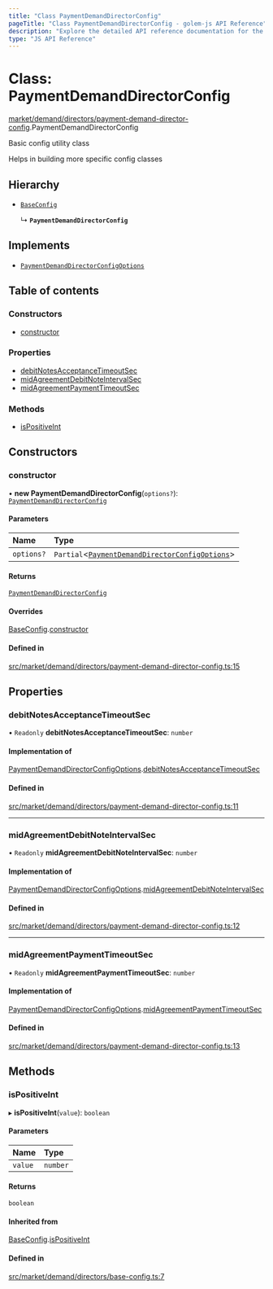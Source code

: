 ```yaml
---
title: "Class PaymentDemandDirectorConfig"
pageTitle: "Class PaymentDemandDirectorConfig - golem-js API Reference"
description: "Explore the detailed API reference documentation for the Class PaymentDemandDirectorConfig within the golem-js SDK for the Golem Network."
type: "JS API Reference"
---
```

# Class: PaymentDemandDirectorConfig

[market/demand/directors/payment-demand-director-config](../modules/market_demand_directors_payment_demand_director_config).PaymentDemandDirectorConfig

Basic config utility class

Helps in building more specific config classes

## Hierarchy

- [`BaseConfig`](market_demand_directors_base_config.BaseConfig)

  ↳ **`PaymentDemandDirectorConfig`**

## Implements

- [`PaymentDemandDirectorConfigOptions`](../interfaces/market_demand_directors_payment_demand_director_config.PaymentDemandDirectorConfigOptions)

## Table of contents

### Constructors

- [constructor](market_demand_directors_payment_demand_director_config.PaymentDemandDirectorConfig#constructor)

### Properties

- [debitNotesAcceptanceTimeoutSec](market_demand_directors_payment_demand_director_config.PaymentDemandDirectorConfig#debitnotesacceptancetimeoutsec)
- [midAgreementDebitNoteIntervalSec](market_demand_directors_payment_demand_director_config.PaymentDemandDirectorConfig#midagreementdebitnoteintervalsec)
- [midAgreementPaymentTimeoutSec](market_demand_directors_payment_demand_director_config.PaymentDemandDirectorConfig#midagreementpaymenttimeoutsec)

### Methods

- [isPositiveInt](market_demand_directors_payment_demand_director_config.PaymentDemandDirectorConfig#ispositiveint)

## Constructors

### constructor

• **new PaymentDemandDirectorConfig**(`options?`): [`PaymentDemandDirectorConfig`](market_demand_directors_payment_demand_director_config.PaymentDemandDirectorConfig)

#### Parameters

| Name | Type |
| :------ | :------ |
| `options?` | `Partial`\<[`PaymentDemandDirectorConfigOptions`](../interfaces/market_demand_directors_payment_demand_director_config.PaymentDemandDirectorConfigOptions)\> |

#### Returns

[`PaymentDemandDirectorConfig`](market_demand_directors_payment_demand_director_config.PaymentDemandDirectorConfig)

#### Overrides

[BaseConfig](market_demand_directors_base_config.BaseConfig).[constructor](market_demand_directors_base_config.BaseConfig#constructor)

#### Defined in

[src/market/demand/directors/payment-demand-director-config.ts:15](https://github.com/golemfactory/golem-js/blob/570126bc/src/market/demand/directors/payment-demand-director-config.ts#L15)

## Properties

### debitNotesAcceptanceTimeoutSec

• `Readonly` **debitNotesAcceptanceTimeoutSec**: `number`

#### Implementation of

[PaymentDemandDirectorConfigOptions](../interfaces/market_demand_directors_payment_demand_director_config.PaymentDemandDirectorConfigOptions).[debitNotesAcceptanceTimeoutSec](../interfaces/market_demand_directors_payment_demand_director_config.PaymentDemandDirectorConfigOptions#debitnotesacceptancetimeoutsec)

#### Defined in

[src/market/demand/directors/payment-demand-director-config.ts:11](https://github.com/golemfactory/golem-js/blob/570126bc/src/market/demand/directors/payment-demand-director-config.ts#L11)

___

### midAgreementDebitNoteIntervalSec

• `Readonly` **midAgreementDebitNoteIntervalSec**: `number`

#### Implementation of

[PaymentDemandDirectorConfigOptions](../interfaces/market_demand_directors_payment_demand_director_config.PaymentDemandDirectorConfigOptions).[midAgreementDebitNoteIntervalSec](../interfaces/market_demand_directors_payment_demand_director_config.PaymentDemandDirectorConfigOptions#midagreementdebitnoteintervalsec)

#### Defined in

[src/market/demand/directors/payment-demand-director-config.ts:12](https://github.com/golemfactory/golem-js/blob/570126bc/src/market/demand/directors/payment-demand-director-config.ts#L12)

___

### midAgreementPaymentTimeoutSec

• `Readonly` **midAgreementPaymentTimeoutSec**: `number`

#### Implementation of

[PaymentDemandDirectorConfigOptions](../interfaces/market_demand_directors_payment_demand_director_config.PaymentDemandDirectorConfigOptions).[midAgreementPaymentTimeoutSec](../interfaces/market_demand_directors_payment_demand_director_config.PaymentDemandDirectorConfigOptions#midagreementpaymenttimeoutsec)

#### Defined in

[src/market/demand/directors/payment-demand-director-config.ts:13](https://github.com/golemfactory/golem-js/blob/570126bc/src/market/demand/directors/payment-demand-director-config.ts#L13)

## Methods

### isPositiveInt

▸ **isPositiveInt**(`value`): `boolean`

#### Parameters

| Name | Type |
| :------ | :------ |
| `value` | `number` |

#### Returns

`boolean`

#### Inherited from

[BaseConfig](market_demand_directors_base_config.BaseConfig).[isPositiveInt](market_demand_directors_base_config.BaseConfig#ispositiveint)

#### Defined in

[src/market/demand/directors/base-config.ts:7](https://github.com/golemfactory/golem-js/blob/570126bc/src/market/demand/directors/base-config.ts#L7)
